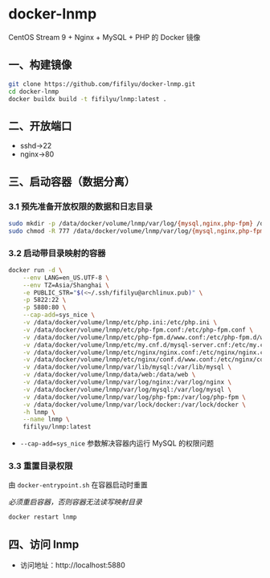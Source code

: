 # docker-lnmp

CentOS Stream 9 + Nginx + MySQL + PHP 的 Docker 镜像

## 一、构建镜像

```bash
git clone https://github.com/fifilyu/docker-lnmp.git
cd docker-lnmp
docker buildx build -t fifilyu/lnmp:latest .
```

## 二、开放端口

- sshd->22
- nginx->80

## 三、启动容器（数据分离）

### 3.1 预先准备开放权限的数据和日志目录

```bash
sudo mkdir -p /data/docker/volume/lnmp/var/log/{mysql,nginx,php-fpm} /data/docker/volume/lnmp/var/lib/mysql /data/docker/volume/lnmp/data/web /data/docker/volume/lnmp/var/lock/docker
sudo chmod -R 777 /data/docker/volume/lnmp/var/log/{mysql,nginx,php-fpm} /data/docker/volume/lnmp/var/lib/mysql /data/docker/volume/lnmp/var/lock/docker
```

### 3.2 启动带目录映射的容器

```bash
docker run -d \
    --env LANG=en_US.UTF-8 \
    --env TZ=Asia/Shanghai \
    -e PUBLIC_STR="$(<~/.ssh/fifilyu@archlinux.pub)" \
    -p 5822:22 \
    -p 5880:80 \
    --cap-add=sys_nice \
    -v /data/docker/volume/lnmp/etc/php.ini:/etc/php.ini \
    -v /data/docker/volume/lnmp/etc/php-fpm.conf:/etc/php-fpm.conf \
    -v /data/docker/volume/lnmp/etc/php-fpm.d/www.conf:/etc/php-fpm.d/www.conf \
    -v /data/docker/volume/lnmp/etc/my.cnf.d/mysql-server.cnf:/etc/my.cnf.d/mysql-server.cnf \
    -v /data/docker/volume/lnmp/etc/nginx/nginx.conf:/etc/nginx/nginx.conf \
    -v /data/docker/volume/lnmp/etc/nginx/conf.d/www.conf:/etc/nginx/conf.d/www.conf \
    -v /data/docker/volume/lnmp/var/lib/mysql:/var/lib/mysql \
    -v /data/docker/volume/lnmp/data/web:/data/web \
    -v /data/docker/volume/lnmp/var/log/nginx:/var/log/nginx \
    -v /data/docker/volume/lnmp/var/log/mysql:/var/log/mysql \
    -v /data/docker/volume/lnmp/var/log/php-fpm:/var/log/php-fpm \
    -v /data/docker/volume/lnmp/var/lock/docker:/var/lock/docker \
    -h lnmp \
    --name lnmp \
    fifilyu/lnmp:latest
```

- `--cap-add=sys_nice` 参数解决容器内运行 MySQL 的权限问题

### 3.3 重置目录权限

由 `docker-entrypoint.sh` 在容器启动时重置

_必须重启容器，否则容器无法读写映射目录_

```bash
docker restart lnmp
```

## 四、访问 lnmp

- 访问地址：http://localhost:5880
